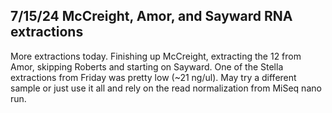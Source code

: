 ## 7/15/24 McCreight, Amor, and Sayward RNA extractions

More extractions today. Finishing up McCreight, extracting the 12 from Amor, skipping Roberts and starting on Sayward. One of the Stella extractions from Friday was pretty low (~21 ng/ul). May try 
a different sample or just use it all and rely on the read normalization from MiSeq nano run.


